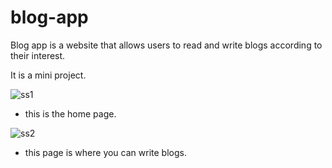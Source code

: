 # blog-app
Blog app is a website that allows users to read and write blogs according to their interest.

It is a mini project.




![ss1](https://user-images.githubusercontent.com/114236660/221160761-137fd9a5-3235-463f-9a16-d5dfa8f31761.JPG) 


- this is the home page.





![ss2](https://user-images.githubusercontent.com/114236660/221160968-1833d07f-68ed-4569-a8e3-4a594332b623.JPG) 


- this page is where you can write blogs.
